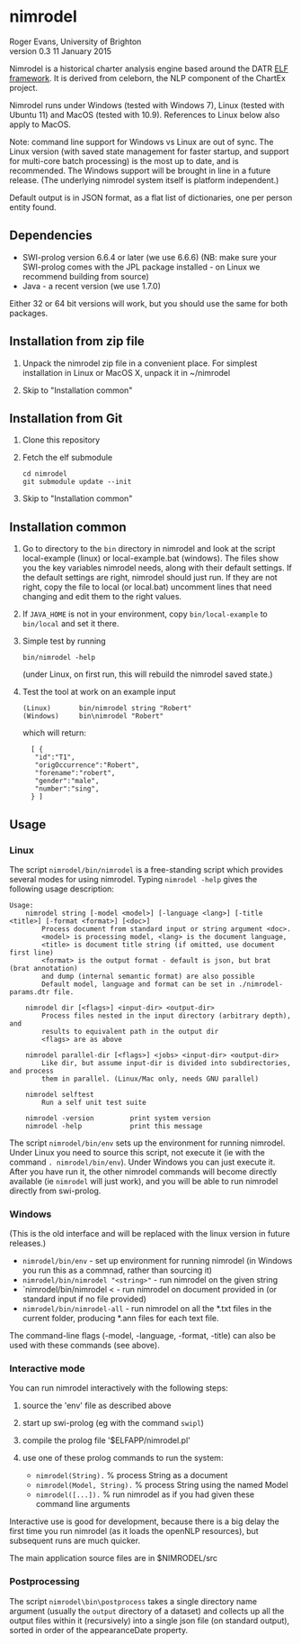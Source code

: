 # nimrodel

Roger Evans, University of Brighton<br/>
version 0.3  11 January 2015

Nimrodel is a historical charter analysis engine based around the
DATR [ELF framework][elf].  It is derived from celeborn, the NLP
component of the ChartEx project. 

Nimrodel runs under Windows (tested with Windows 7), Linux 
(tested with Ubuntu 11) and MacOS (tested with 10.9). References 
to Linux below also apply to MacOS.

Note: command line support for Windows vs Linux are out of sync.
The Linux version (with saved state management for faster startup, and
support for multi-core batch processing) is the most up to date, and 
is recommended. The Windows support will be brought in line in a future 
release. (The underlying nimrodel system itself is platform independent.)

Default output is in JSON format, as a flat list of dictionaries, one
per person entity found. 

## Dependencies

* SWI-prolog version 6.6.4 or later (we use 6.6.6) (NB: make sure your 
  SWI-prolog comes with the JPL package installed - on Linux we recommend 
  building from source)
* Java - a recent version (we use 1.7.0)

Either 32 or 64 bit versions will work, but you should use the same for
both packages.

## Installation from zip file

1.    Unpack the nimrodel zip file in a convenient place. For simplest
      installation in Linux or MacOS X, unpack it in ~/nimrodel

2.    Skip to "Installation common"


## Installation from Git

1.    Clone this repository

2.    Fetch the elf submodule

          cd nimrodel
          git submodule update --init

3.    Skip to "Installation common"


## Installation common

1.    Go to directory to the `bin` directory in nimrodel
      and look at the script local-example (linux) or local-example.bat
      (windows). The files show you the key variables nimrodel needs, 
	  along with their default settings. If the default settings are right, 
	  nimrodel should just run. If they are not right, copy the file to 
	  local (or local.bat) uncomment lines that need changing and edit them 
	  to the right values.

2.    If `JAVA_HOME` is not in your environment, copy
      `bin/local-example` to `bin/local` and set it there.

3.    Simple test by running

          bin/nimrodel -help
		  
	  (under Linux, on first run, this will rebuild the nimrodel saved state.)

4.    Test the tool at work on an example input

          (Linux)       bin/nimrodel string "Robert"
          (Windows)     bin\nimrodel "Robert"
	
	  which will return:
	  
			[ {
			 "id":"T1",
			 "origOccurrence":"Robert",
			 "forename":"robert",
			 "gender":"male",
			 "number":"sing",
			} ]

## Usage

### Linux

The script `nimrodel/bin/nimrodel` is a free-standing script which 
provides several modes for using nimrodel. Typing `nimrodel -help`
gives the following usage description:

	Usage:
		nimrodel string [-model <model>] [-language <lang>] [-title <title>] [-format <format>] [<doc>]
			Process document from standard input or string argument <doc>.
			<model> is processing model, <lang> is the document language,
			<title> is document title string (if omitted, use document first line)
			<format> is the output format - default is json, but brat (brat annotation)
			and dump (internal semantic format) are also possible
			Default model, language and format can be set in ./nimrodel-params.dtr file.

		nimrodel dir [<flags>] <input-dir> <output-dir>
			Process files nested in the input directory (arbitrary depth), and
			results to equivalent path in the output dir
			<flags> are as above

		nimrodel parallel-dir [<flags>] <jobs> <input-dir> <output-dir>
			Like dir, but assume input-dir is divided into subdirectories, and process
			them in parallel. (Linux/Mac only, needs GNU parallel)

		nimrodel selftest
			Run a self unit test suite

		nimrodel -version         print system version
		nimrodel -help            print this message

The script `nimrodel/bin/env` sets up the environment for running nimrodel.  
Under Linux  you need to source this script, not execute it (ie with the 
command `. nimrodel/bin/env`).  Under Windows you can just execute it.
After you have run it, the other nimrodel commands will become directly
available (ie `nimrodel` will just work), and you will be able to run
nimrodel directly from swi-prolog.

### Windows

(This is the old interface and will be replaced with the linux version in 
future releases.)

* `nimrodel/bin/env` - set up environment for running nimrodel (in Windows
   you run this as a commnad, rather than sourcing it)
* `nimrodel/bin/nimrodel "<string>"`  - run nimrodel on the given string
* `nimrodel/bin/nimrodel < <file> - run nimrodel on document provided in 
  <file> (or standard input if no file provided)
* `nimrodel/bin/nimrodel-all` - run nimrodel on all the *.txt files in the
  current folder, producing *.ann files for each text file.
  
The command-line flags (-model, -language, -format, -title) can also be used 
with these commands (see above).

### Interactive mode

You can run nimrodel interactively with the following steps:

1. source the 'env' file as described above
2. start up swi-prolog (eg with the command `swipl`)
3. compile the prolog file '$ELFAPP/nimrodel.pl'
4. use one of these prolog commands to run the system:

   * `nimrodel(String).`           % process String as a document
   * `nimrodel(Model, String).`    % process String using the named Model
   * `nimrodel([...]).`            % run nimrodel as if you had given these command line arguments

Interactive use is good for development, because there is a big delay the first time you run nimrodel 
(as it loads the openNLP resources), but subsequent runs are much quicker.

The main application source files are in $NIMRODEL/src

### Postprocessing

The script `nimrodel\bin\postprocess` takes a single directory name argument (usually the `output` 
directory of a dataset) and collects up all the output files within it (recursively) into a single json
file (on standard output), sorted in order of the appearanceDate property.


[elf]: https://github.com/datr-project/elf
